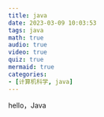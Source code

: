 ```yaml
---
title: java
date: 2023-03-09 10:03:53
tags: java
math: true
audio: true
video: true
quiz: true
mermaid: true
categories:
- [计算机科学, java]
---
```


hello，Java
